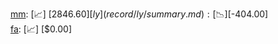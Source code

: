 [mm](record/mm/summary.md): [📈] [$2846.60]  
[ly](record/ly/summary.md): [📉] [$-404.00]  
[fa](record/fa/summary.md): [📈] [$0.00]  
